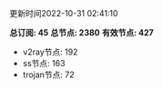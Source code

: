 更新时间2022-10-31 02:41:10

**总订阅: 45**
**总节点: 2380**
**有效节点: 427**
- v2ray节点: 192
- ss节点: 163
- trojan节点: 72
